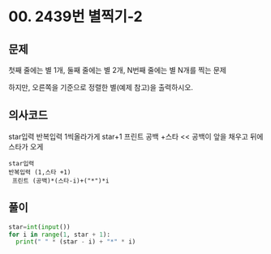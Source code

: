 # 00. 2439번 별찍기-2
## 문제
첫째 줄에는 별 1개, 둘째 줄에는 별 2개, N번째 줄에는 별 N개를 찍는 문제

하지만, 오른쪽을 기준으로 정렬한 별(예제 참고)을 출력하시오.
## 의사코드
star입력
반복입력 1씩올라가게 star+1
프린트 공백 +스타 << 공백이 앞을 채우고 뒤에 스타가 오게
```
star입력
반복입력 (1,스타 +1)
 프린트 (공백)*(스타-i)+("*")*i 
```

## 풀이
```python
star=int(input())
for i in range(1, star + 1):
  print(" " * (star - i) + "*" * i)
```
